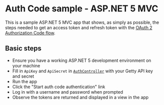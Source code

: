 # Auth Code sample - ASP.NET 5 MVC

This is a sample ASP.NET 5 MVC app that shows, as simply as possible, the steps needed to get an access token and refresh token with the [OAuth 2 Authorization Code flow](https://developer.gettyimages.com/api/oauth2.html).

## Basic steps

- Ensure you have a working ASP.NET 5 development environment on your machine
- Fill in `ApiKey` and `ApiSecret` in [`AuthController`](dotnet/AuthCodeWebAppMVC/AuthCodeWebAppMVC/Controllers/AuthController.cs) with your Getty API key and secret
- Run the app
- Click the "Start auth code authentication" link
- Log in with a username and password when prompted
- Observe the tokens are returned and displayed in a view in the app
